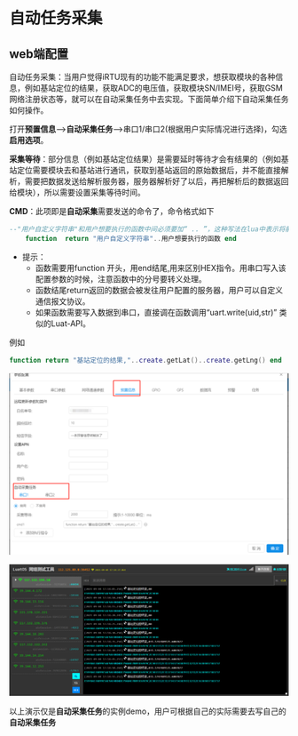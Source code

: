 # **自动任务采集**

## **web端配置**

自动任务采集：当用户觉得iRTU现有的功能不能满足要求，想获取模块的各种信息，例如基站定位的结果，获取ADC的电压值，获取模块SN/IMEI号，获取GSM网络注册状态等，就可以在自动采集任务中去实现。下面简单介绍下自动采集任务如何操作。

打开**预置信息**-->**自动采集任务**-->串口1/串口2(根据用户实际情况进行选择)，勾选**启用选项**。

**采集等待**：部分信息（例如基站定位结果）是需要延时等待才会有结果的（例如基站定位需要模块去和基站进行通讯，获取到基站返回的原始数据后，并不能直接解析，需要把数据发送给解析服务器，服务器解析好了以后，再把解析后的数据返回给模块），所以需要设置采集等待时间。

**CMD**：此项即是**自动采集**需要发送的命令了，命令格式如下

```lua
--"用户自定义字符串"和用户想要执行的函数中间必须要加“ .. ”，这种写法在lua中表示将前后的字符或变量拼接起来
    function  return "用户自定义字符串"..用户想要执行的函数 end
```

- 提示：
  - 函数需要用function 开头，用end结尾,用来区别HEX指令。用串口写入该配置参数的时候，注意函数中的分号要转义处理。
  - 函数结尾return返回的数据会被发往用户配置的服务器，用户可以自定义通信报文协议。
  - 如果函数需要写入数据到串口，直接调在函数调用“uart.write(uid,str)” 类似的Luat-API。

例如

```lua
function return "基站定位的结果,"..create.getLat()..create.getLng() end
```

![自动任务采集2](img/自动任务采集2.png)

![自动任务采集1](img/自动任务采集1.png)

以上演示仅是**自动采集任务**的实例demo，用户可根据自己的实际需要去写自己的**自动采集任务**
